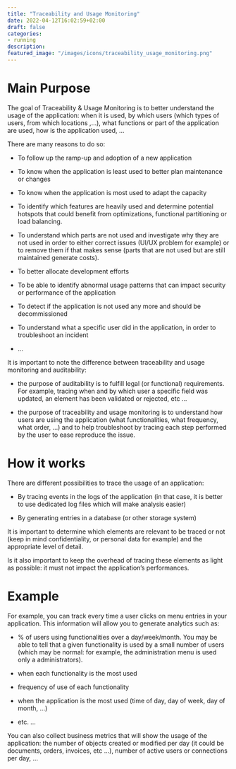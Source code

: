 ```yaml
---
title: "Traceability and Usage Monitoring"
date: 2022-04-12T16:02:59+02:00
draft: false
categories:
- running
description:
featured_image: "/images/icons/traceability_usage_monitoring.png"
---
```



# Main Purpose

The goal of Traceability & Usage Monitoring is to better understand the usage of the application: when it is used, by which users (which types of users, from which locations ,…), what functions or part of the application are used, how is the application used, …



There are many reasons to do so:

* To follow up the ramp-up and adoption of a new application

* To know when the application is least used to better plan maintenance or changes

* To know when the application is most used to adapt the capacity

* To identify which features are heavily used and determine potential hotspots that could benefit from optimizations, functional partitioning or load balancing.

* To understand which parts are not used and investigate why they are not used in order to either correct issues (UI/UX problem for example) or to remove them if that makes sense (parts that are not used but are still maintained generate costs).

* To better allocate development efforts

* To be able to identify abnormal usage patterns that can impact security or performance of the application

* To detect if the application is not used any more and should be decommissioned

* To understand what a specific user did in the application, in order to troubleshoot an incident

* …



It is important to note the difference between traceability and usage monitoring and auditability:

* the purpose of auditability is to fulfill legal (or functional) requirements. For example, tracing when and by which user a specific field was updated, an element has been validated or rejected, etc …

* the purpose of traceability and usage monitoring is to understand how users are using the application (what functionalities, what frequency, what order, …) and to help troubleshoot by tracing each step performed by the user to ease reproduce the issue.



# How it works

There are different possibilities to trace the usage of an application:

* By tracing events in the logs of the application (in that case, it is better to use dedicated log files which will make analysis easier)

* By generating entries in a database (or other storage system)

It is important to determine which elements are relevant to be traced or not (keep in mind confidentiality, or personal data for example) and the appropriate level of detail.

Is it also important to keep the overhead of tracing these elements as light as possible: it must not impact the application’s performances.



# Example

For example, you can track every time a user clicks on menu entries in your application. This information will allow you to generate analytics such as:

* % of users using functionalities over a day/week/month. You may be able to tell that a given functionality is used by a small number of users (which may be normal: for example, the administration menu is used only a administrators).

* when each functionality is the most used

* frequency of use of each functionality

* when the application is the most used (time of day, day of week, day of month, …)

* etc. …



You can also collect business metrics that will show the usage of the application: the number of objects created or modified per day (it could be documents, orders, invoices, etc …), number of active users or connections per day, … 

 
